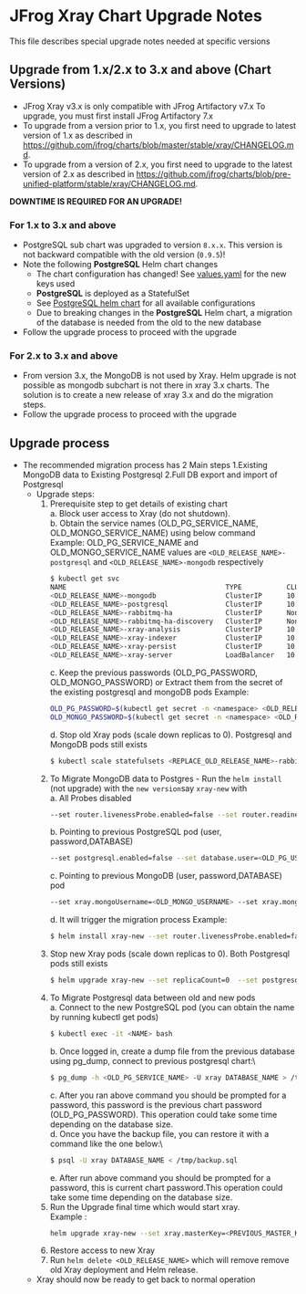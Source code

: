 # JFrog Xray Chart Upgrade Notes
This file describes special upgrade notes needed at specific versions

## Upgrade from 1.x/2.x to 3.x and above (Chart Versions)
* JFrog Xray v3.x is only compatible with JFrog Artifactory v7.x To upgrade, you must first install JFrog Artifactory 7.x
* To upgrade from a version prior to 1.x, you first need to upgrade to latest version of 1.x as described in https://github.com/jfrog/charts/blob/master/stable/xray/CHANGELOG.md.
* To upgrade from a version of 2.x, you first need to upgrade to the latest version of 2.x as described in https://github.com/jfrog/charts/blob/pre-unified-platform/stable/xray/CHANGELOG.md.

**DOWNTIME IS REQUIRED FOR AN UPGRADE!**
### For 1.x to 3.x and above
* PostgreSQL sub chart was upgraded to version `8.x.x`. This version is not backward compatible with the old version (`0.9.5`)!
* Note the following **PostgreSQL** Helm chart changes
  * The chart configuration has changed! See [values.yaml](values.yaml) for the new keys used
  * **PostgreSQL** is deployed as a StatefulSet
  * See [PostgreSQL helm chart](https://hub.helm.sh/charts/stable/postgresql) for all available configurations
  * Due to breaking changes in the **PostgreSQL** Helm chart, a migration of the database is needed from the old to the new database
* Follow the upgrade process to proceed with the upgrade

### For 2.x to 3.x and above
* From version 3.x, the MongoDB is not used by Xray. Helm upgrade is not possible as mongodb subchart is not there in xray 3.x charts. The solution is to create a new release of xray 3.x and do the migration steps.
* Follow the upgrade process to proceed with the upgrade

## Upgrade process
  * The recommended migration process has 2 Main steps 1.Existing MongoDB data to Existing Postgresql 2.Full DB export and import of Postgresql
    * Upgrade steps:
      1. Prerequisite step to get details of existing chart\
       a. Block user access to Xray (do not shutdown).\
       b. Obtain the service names (OLD_PG_SERVICE_NAME, OLD_MONGO_SERVICE_NAME) using below command\
          Example: OLD_PG_SERVICE_NAME and OLD_MONGO_SERVICE_NAME values are `<OLD_RELEASE_NAME>-postgresql` and `<OLD_RELEASE_NAME>-mongodb` respectively
          ```bash
          $ kubectl get svc
          NAME                                       TYPE           CLUSTER-IP       EXTERNAL-IP   PORT(S)                       AGE
          <OLD_RELEASE_NAME>-mongodb                 ClusterIP      10.101.56.69     <none>        27017/TCP                     114m
          <OLD_RELEASE_NAME>-postgresql              ClusterIP      10.101.250.74    <none>        5432/TCP                      114m
          <OLD_RELEASE_NAME>-rabbitmq-ha             ClusterIP      None             <none>        15672/TCP,5672/TCP,4369/TCP   114m
          <OLD_RELEASE_NAME>-rabbitmq-ha-discovery   ClusterIP      None             <none>        15672/TCP,5672/TCP,4369/TCP   114m
          <OLD_RELEASE_NAME>-xray-analysis           ClusterIP      10.104.138.63    <none>        7000/TCP                      114m
          <OLD_RELEASE_NAME>-xray-indexer            ClusterIP      10.106.72.163    <none>        7002/TCP                      114m
          <OLD_RELEASE_NAME>-xray-persist            ClusterIP      10.103.20.33     <none>        7003/TCP                      114m
          <OLD_RELEASE_NAME>-xray-server             LoadBalancer   10.105.121.175   <pending>     80:32326/TCP                  114m
         ```
         c. Keep the previous passwords (OLD_PG_PASSWORD, OLD_MONGO_PASSWORD) or Extract them from the secret of the existing postgresql and mongoDB pods
          Example: 
          ```bash
          OLD_PG_PASSWORD=$(kubectl get secret -n <namespace> <OLD_RELEASE_NAME>-postgresql -o jsonpath="{.data.postgres-password}" | base64 --decode)
          OLD_MONGO_PASSWORD=$(kubectl get secret -n <namespace> <OLD_RELEASE_NAME>-mongodb -o jsonpath="{.data.mongodb-password}" | base64 --decode)
          ```
         d. Stop old Xray pods (scale down replicas to 0). Postgresql and MongoDB pods still exists
          ```bash
          $ kubectl scale statefulsets <REPLACE_OLD_RELEASE_NAME>-rabbitmq-ha <REPLACE_OLD_RELEASE_NAME>-xray-analysis <REPLACE_OLD_RELEASE_NAME>-xray-indexer <REPLACE_OLD_RELEASE_NAME>-xray-persist <REPLACE_OLD_RELEASE_NAME>-xray-server --replicas=0
          ```
      2. To Migrate MongoDB data to Postgres - Run the `helm install` (not upgrade) with the `new version`say `xray-new` with\
          a. All Probes disabled 
          ```bash
          --set router.livenessProbe.enabled=false --set router.readinessProbe.enabled=false --set indexer.livenessProbe.enabled=false --set analysis.livenessProbe.enabled=false --set server.livenessProbe.enabled=false --set persist.livenessProbe.enabled=false --set indexer.readinessProbe.enabled=false --set analysis.readinessProbe.enabled=false --set server.readinessProbe.enabled=false --set persist.readinessProbe.enabled=false
          ```
          b. Pointing to previous PostgreSQL pod (user, password,DATABASE)
           ```bash
           --set postgresql.enabled=false --set database.user=<OLD_PG_USERNAME> --set database.password=<OLD_PG_PASSWORD> --set database.url="postgres://<SERVICE_NAME_POSTGRES>:5432/xraydb?sslmode=disable"
           ```
          c. Pointing to previous MongoDB (user, password,DATABASE) pod
           ```bash
           --set xray.mongoUsername=<OLD_MONGO_USERNAME> --set xray.mongoPassword=<OLD_MONGO_PASSWORD> --set xray.mongoUrl="mongodb://<SERVICE_NAME_MONGODB>:27017/?authSource=xray&authMechanism=SCRAM-SHA-1"
           ```
          d. It will trigger the migration process
          Example:
          ```bash
          $ helm install xray-new --set router.livenessProbe.enabled=false --set router.readinessProbe.enabled=false --set indexer.livenessProbe.enabled=false --set analysis.livenessProbe.enabled=false --set server.livenessProbe.enabled=false --set persist.livenessProbe.enabled=false --set indexer.readinessProbe.enabled=false --set analysis.readinessProbe.enabled=false --set server.readinessProbe.enabled=false --set persist.readinessProbe.enabled=false --set postgresql.enabled=false --set database.user=<OLD_PG_USERNAME> --set database.password=<OLD_PG_PASSWORD> --set database.url="postgres://<SERVICE_NAME_POSTGRES>:5432/xraydb?sslmode=disable" --set xray.mongoUsername=<OLD_MONGO_USERNAME> --set xray.mongoPassword=<OLD_MONGO_PASSWORD> --set xray.mongoUrl="mongodb://<SERVICE_NAME_MONGODB>:27017/?authSource=xray&authMechanism=SCRAM-SHA-1" --set xray.masterKey=<PREVIOUS_MASTER_KEY>  --set rabbitmq.auth.password=<PASSWORD> --set rabbitmq.enabled=true --set rabbitmq-ha.enabled=false --set xray.jfrogUrl=<NEW_ARTIFACTORY_URL> --set  xray.joinKey=<JOIN_KEY>
          ```
      3. Stop new Xray pods (scale down replicas to 0). Both Postgresql pods still exists
          ```bash
          $ helm upgrade xray-new --set replicaCount=0  --set postgresql.postgresqlPassword=<NEW_PG_PASSWORD> --set rabbitmq.auth.password=<PASSWORD> --set rabbitmq.enabled=true --set rabbitmq-ha.enabled=false --set xray.masterKey=<PREVIOUS_MASTER_KEY> --set xray.jfrogUrl=<NEW_ARTIFACTORY_URL> --set  xray.joinKey=<JOIN_KEY> --set unifiedUpgradeAllowed=true --set databaseUpgradeReady=true
          ```
      4. To Migrate Postgresql data between old and new pods\
          a. Connect to the new PostgreSQL pod (you can obtain the name by running kubectl get pods)
           ```bash
           $ kubectl exec -it <NAME> bash
           ```
          b. Once logged in, create a dump file from the previous database using pg_dump, connect to previous postgresql chart:\
           ```bash
           $ pg_dump -h <OLD_PG_SERVICE_NAME> -U xray DATABASE_NAME > /tmp/backup.sql
           ```
          c. After you ran above command you should be prompted for a password, this password is the previous chart password (OLD_PG_PASSWORD). This operation could take some time depending on the database size.\
          d. Once you have the backup file, you can restore it with a command like the one below:\
            ```bash
            $ psql -U xray DATABASE_NAME < /tmp/backup.sql
            ```
          e. After run above command you should be prompted for a password, this is current chart password.This operation could  take some time depending on the database size.
      5. Run the Upgrade final time which would start xray.\
         Example :
         ```bash
         helm upgrade xray-new --set xray.masterKey=<PREVIOUS_MASTER_KEY> --set xray.jfrogUrl=<NEW_ARTIFACTORY_URL> --set  xray.joinKey=<JOIN_KEY> --set rabbitmq.auth.password=<PASSWORD> --set rabbitmq.enabled=true --set rabbitmq-ha.enabled=false --set postgresql.postgresqlPassword=<NEW_PG_PASSWORD> --set unifiedUpgradeAllowed=true --set databaseUpgradeReady=true
         ```
      6. Restore access to new Xray
      7. Run `helm delete <OLD_RELEASE_NAME>` which will remove remove old Xray deployment and Helm release.
    * Xray should now be ready to get back to normal operation
